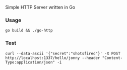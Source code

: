 Simple HTTP Server written in Go

### Usage
`go build && ./go-http`

### Test
`curl --data-ascii '{"secret":"shotsfired"}' -X POST http://localhost:1337/hello/jonny --header "Content-Type:application/json" -i`
